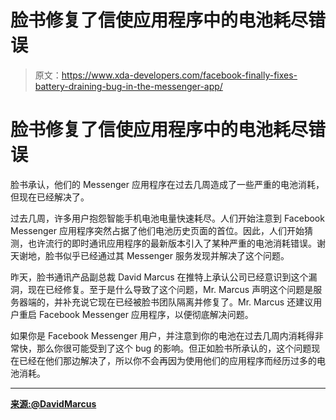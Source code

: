 # 脸书修复了信使应用程序中的电池耗尽错误

> 原文：<https://www.xda-developers.com/facebook-finally-fixes-battery-draining-bug-in-the-messenger-app/>

# 脸书修复了信使应用程序中的电池耗尽错误

脸书承认，他们的 Messenger 应用程序在过去几周造成了一些严重的电池消耗，但现在已经解决了。

过去几周，许多用户抱怨智能手机电池电量快速耗尽。人们开始注意到 Facebook Messenger 应用程序突然占据了他们电池历史页面的首位。因此，人们开始猜测，也许流行的即时通讯应用程序的最新版本引入了某种严重的电池消耗错误。谢天谢地，脸书似乎已经通过其 Messenger 服务发现并解决了这个问题。

昨天，脸书通讯产品副总裁 David Marcus 在推特上承认公司已经意识到这个漏洞，现在已经修复。至于是什么导致了这个问题，Mr. Marcus 声明这个问题是服务器端的，并补充说它现在已经被脸书团队隔离并修复了。Mr. Marcus 还建议用户重启 Facebook Messenger 应用程序，以便彻底解决问题。

如果你是 Facebook Messenger 用户，并注意到你的电池在过去几周内消耗得非常快，那么你很可能受到了这个 bug 的影响。但正如脸书所承认的，这个问题现在已经在他们那边解决了，所以你不会再因为使用他们的应用程序而经历过多的电池消耗。

* * *

[**来源:@DavidMarcus**](https://twitter.com/davidmarcus/status/818908229585420288?ref_src=twsrc%5Etfw)